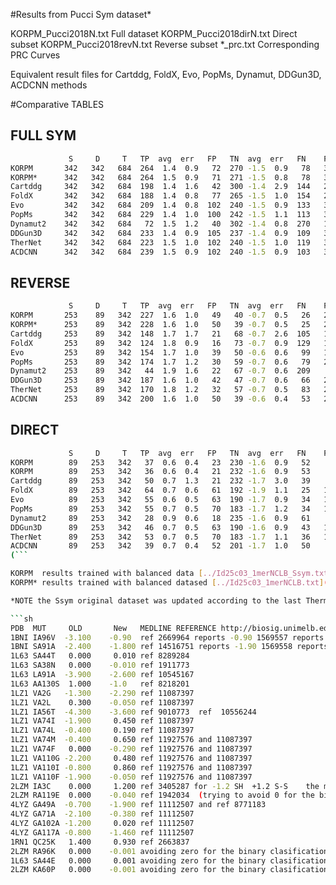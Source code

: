 
#Results from Pucci Sym dataset*


KORPM_Pucci2018N.txt      Full dataset
KORPM_Pucci2018dirN.txt   Direct subset
KORPM_Pucci2018revN.txt   Reverse subset
              *_prc.txt   Corresponding PRC Curves      

Equivalent result files for Cartddg, FoldX, Evo, PopMs, Dynamut, DDGun3D, ACDCNN methods


#Comparative TABLES

## FULL SYM 
```sh
             S     D     T   TP  avg  err   FP   TN  avg  err   FN    P     N   SEN   SPE   PPV   NPV   ACC  accn  RMSE   MAE   PCC    Sc    Ob1   Ob2  MCC     AUC_R   AUC_P   THROC    Sen     Spe     BMCC    TH     Sen     Spe
KORPM       342   342   684  264  1.4  0.9   72  270 -1.5  0.9   78   336   348 0.772 0.789 0.786 0.776 0.781 0.781 1.332 0.951 0.690  65.9  33.6   0.4  0.56    0.860   0.857  -0.022   0.781   0.784   0.574  -0.164   0.845   0.725
KORPM*      342   342   684  264  1.5  0.9   71  271 -1.5  0.8   78   335   349 0.772 0.792 0.788 0.777 0.782 0.782 1.331 0.969 0.695  64.6  34.6   0.7  0.56    0.860   0.853  -0.153   0.827   0.749   0.578  -0.153   0.827   0.749
Cartddg     342   342   684  198  1.4  1.6   42  300 -1.4  2.9  144   240   444 0.579 0.877 0.825 0.676 0.728 0.728 3.438 2.633 0.633  52.3  41.1   6.6  0.48    0.812   0.818  -0.879   0.716   0.787   0.504  -0.879   0.716   0.787
FoldX       342   342   684  188  1.4  0.8   77  265 -1.5  1.0  154   265   419 0.550 0.775 0.709 0.632 0.662 0.662 1.862 1.286 0.537  60.1  34.5   5.4  0.33    0.737   0.749  -0.231   0.629   0.711   0.370   0.178   0.518   0.833
Evo         342   342   684  209  1.4  0.8  102  240 -1.5  0.9  133   311   373 0.611 0.702 0.672 0.643 0.656 0.656 1.562 1.123 0.543  61.7  34.9   3.4  0.31    0.742   0.754  -0.106   0.681   0.675   0.359   0.277   0.520   0.822
PopMs       342   342   684  229  1.4  1.0  100  242 -1.5  1.1  113   329   355 0.670 0.708 0.696 0.682 0.689 0.689 1.581 1.147 0.521  56.6  42.4   1.0  0.38    0.754   0.734   0.001   0.670   0.708   0.386   0.247   0.497   0.863
Dynamut2    342   342   684   72  1.5  1.2   40  302 -1.4  0.8  270   112   572 0.211 0.883 0.643 0.528 0.547 0.547 1.879 1.368 0.380  54.4  38.2   7.5  0.13    0.623   0.616  -0.690   0.626   0.526   0.238  -1.848   0.944   0.219
DDGun3D     342   342   684  233  1.4  0.9  105  237 -1.4  0.9  109   338   346 0.681 0.693 0.689 0.685 0.687 0.687 1.434 1.039 0.627  61.8  37.4   0.7  0.37    0.751   0.755   0.027   0.637   0.725   0.364   0.027   0.637   0.725
TherNet     342   342   684  223  1.5  1.0  102  240 -1.5  1.0  119   325   359 0.652 0.702 0.686 0.669 0.677 0.677 1.531 1.093 0.551  58.2  40.9   0.9  0.35    0.746   0.742   0.056   0.602   0.766   0.373   0.056   0.602   0.766
ACDCNN      342   342   684  239  1.5  0.9  102  240 -1.5  0.9  103   341   343 0.699 0.702 0.701 0.700 0.700 0.700 1.381 1.006 0.687  61.5  38.5   0.0  0.40    0.796   0.802   0.073   0.681   0.737   0.422  -0.110   0.751   0.670
```

## REVERSE
```sh
             S     D     T   TP  avg  err   FP   TN  avg  err   FN    P     N   SEN   SPE   PPV   NPV   ACC  accn  RMSE   MAE   PCC    Sc    Ob1   Ob2  MCC     AUC_R   AUC_P   THROC    Sen     Spe     BMCC    TH     Sen     Spe
KORPM       253    89   342  227  1.6  1.0   49   40 -0.7  0.5   26   276    66 0.897 0.449 0.822 0.606 0.781 0.673 1.382 0.983 0.488  64.0  35.7   0.3  0.39    0.797   0.917   0.400   0.719   0.708   0.413   0.795   0.502   0.955
KORPM*      253    89   342  228  1.6  1.0   50   39 -0.7  0.5   25   278    64 0.901 0.438 0.820 0.609 0.781 0.670 1.378 1.000 0.494  62.0  37.4   0.6  0.38    0.793   0.913   0.582   0.680   0.753   0.398   0.949   0.538   0.910
Cartddg     253    89   342  148  1.7  1.7   21   68 -0.7  2.6  105   169   173 0.585 0.764 0.876 0.393 0.632 0.675 3.552 2.604 0.448  46.8  41.8  11.4  0.31    0.740   0.890  -0.286   0.632   0.742   0.376   0.505   0.510   0.910
FoldX       253    89   342  124  1.8  0.9   16   73 -0.7  0.9  129   140   202 0.490 0.820 0.886 0.361 0.576 0.655 2.179 1.511 0.381  52.0  38.9   9.1  0.28    0.690   0.875  -0.231   0.577   0.742   0.323   0.178   0.455   0.899
Evo         253    89   342  154  1.7  1.0   39   50 -0.6  0.6   99   193   149 0.609 0.562 0.798 0.336 0.596 0.585 1.745 1.250 0.312  57.0  37.7   5.3  0.15    0.654   0.854   0.253   0.545   0.685   0.245   1.159   0.257   0.966
PopMs       253    89   342  174  1.7  1.2   30   59 -0.7  0.6   79   204   138 0.688 0.663 0.853 0.428 0.681 0.675 1.600 1.156 0.471  55.6  43.6   0.9  0.31    0.753   0.893   0.045   0.652   0.708   0.344   0.230   0.522   0.865
Dynamut2    253    89   342   44  1.9  1.6   22   67 -0.7  0.6  209    66   276 0.174 0.753 0.667 0.243 0.325 0.463 2.371 1.848 0.045  41.5  44.4  14.0 -0.08    0.439   0.720  -0.920   0.656   0.303   0.113   0.858   0.047   1.000
DDGun3D     253    89   342  187  1.6  1.0   42   47 -0.7  0.6   66   229   113 0.739 0.528 0.817 0.416 0.684 0.634 1.452 1.052 0.529  60.8  38.6   0.6  0.25    0.704   0.884   0.065   0.648   0.674   0.328   0.522   0.387   0.955
TherNet     253    89   342  170  1.8  1.2   32   57 -0.7  0.5   83   202   140 0.672 0.640 0.842 0.407 0.664 0.656 1.535 1.095 0.467  57.6  41.5   0.9  0.28    0.720   0.879   0.062   0.628   0.764   0.345   0.062   0.628   0.764
ACDCNN      253    89   342  200  1.6  1.0   50   39 -0.6  0.4   53   250    92 0.791 0.438 0.800 0.424 0.699 0.614 1.410 1.026 0.584  60.5  39.5   0.0  0.23    0.746   0.903   0.177   0.640   0.730   0.378   0.449   0.407   0.989
```
## DIRECT 
```sh
             S     D     T   TP  avg  err   FP   TN  avg  err   FN    P     N   SEN   SPE   PPV   NPV   ACC  accn  RMSE   MAE   PCC    Sc    Ob1   Ob2  MCC     AUC_R   AUC_P   THROC    Sen     Spe     BMCC    TH     Sen     Spe
KORPM        89   253   342   37  0.6  0.4   23  230 -1.6  0.9   52    60   282 0.416 0.909 0.617 0.816 0.781 0.662 1.279 0.919 0.571  67.8  31.6   0.6  0.37    0.813   0.546  -0.437   0.742   0.767   0.473  -0.279   0.663   0.830
KORPM        89   253   342   36  0.6  0.4   21  232 -1.6  0.9   53    57   285 0.404 0.917 0.632 0.814 0.784 0.661 1.283 0.938 0.577  67.3  31.9   0.9  0.38    0.810   0.546  -0.630   0.787   0.723   0.481  -0.430   0.697   0.814
Cartddg      89   253   342   50  0.7  1.3   21  232 -1.7  3.0   39    71   271 0.562 0.917 0.704 0.856 0.825 0.739 3.321 2.661 0.675  57.9  40.4   1.8  0.52    0.843   0.643  -1.696   0.820   0.767   0.567  -0.715   0.719   0.866
FoldX        89   253   342   64  0.7  0.6   61  192 -1.9  1.1   25   125   217 0.719 0.759 0.512 0.885 0.749 0.739 1.479 1.060 0.647  68.1  30.1   1.8  0.44    0.804   0.588   0.130   0.708   0.802   0.476   0.130   0.708   0.802
Evo          89   253   342   55  0.6  0.5   63  190 -1.7  0.9   34   118   224 0.618 0.751 0.466 0.848 0.716 0.684 1.355 0.995 0.570  66.4  32.2   1.5  0.34    0.761   0.500  -0.119   0.674   0.731   0.368   0.226   0.517   0.846
PopMs        89   253   342   55  0.7  0.5   70  183 -1.7  1.2   34   125   217 0.618 0.723 0.440 0.843 0.696 0.671 1.561 1.138 0.479  57.6  41.2   1.2  0.31    0.739   0.438  -0.121   0.753   0.617   0.350   0.250   0.472   0.862
Dynamut2     89   253   342   28  0.9  0.6   18  235 -1.6  0.9   61    46   296 0.315 0.929 0.609 0.794 0.769 0.622 1.200 0.887 0.629  67.3  31.9   0.9  0.31    0.796   0.551  -0.470   0.764   0.715   0.432  -0.414   0.730   0.747
DDGun3D      89   253   342   46  0.7  0.5   63  190 -1.6  0.9   43   109   233 0.517 0.751 0.422 0.815 0.690 0.634 1.416 1.026 0.552  62.9  36.3   0.9  0.25    0.712   0.400  -0.094   0.685   0.640   0.318  -0.449   0.910   0.435
TherNet      89   253   342   53  0.7  0.5   70  183 -1.7  1.1   36   123   219 0.596 0.723 0.431 0.836 0.690 0.659 1.528 1.091 0.464  58.8  40.4   0.9  0.29    0.709   0.411  -0.010   0.618   0.708   0.320  -0.340   0.899   0.451
ACDCNN       89   253   342   39  0.7  0.4   52  201 -1.7  1.0   50    91   251 0.438 0.794 0.429 0.801 0.702 0.616 1.352 0.987 0.614  62.6  37.4   0.0  0.23    0.750   0.452  -0.175   0.730   0.636   0.376  -0.320   0.933   0.482
(```

KORPM  results trained with balanced data [../Id25c03_1merNCLB_Ssym.txt](Id25c03_1merNCLB_Ssym.txt) set exluding all proteins with a sequence identity <0.25  with Ssym proteins 
KORPM* results trained with balanced datased [../Id25c03_1merNCLB.txt](Id25c03_1merNCLB.txt) in where just the Ssym mutations where excluded (default korpm weights)  

*NOTE the Ssym original dataset was updated according to the last Thermomutdb database version 3. 

```sh
PDB  MUT     OLD       New   MEDLINE REFERENCE http://biosig.unimelb.edu.au/thermomutdb/
1BNI IA96V  -3.100    -0.90  ref 2669964 reports -0.90 1569557 reports -0.95 9551101 -0.80
1BNI SA91A  -2.400    -1.800 ref 14516751 reports -1.90 1569558 reports  -1.94
1L63 SA44T   0.000     0.010 ref 8289284 
1L63 SA38N   0.000    -0.010 ref 1911773
1L63 LA91A  -3.900    -2.600 ref 10545167
1L63 AA130S  1.000    -1.0   ref 8218201
1LZ1 VA2G   -1.300    -2.290 ref 11087397 
1LZ1 VA2L    0.300    -0.050 ref 11087397 
1LZ1 IA56T  -4.300    -3.600 ref 9010773  ref  10556244 
1LZ1 VA74I  -1.900     0.450 ref 11087397 
1LZ1 VA74L  -0.400     0.190 ref 11087397 
1LZ1 VA74M  -0.400     0.650 ref 11927576 and 11087397
1LZ1 VA74F   0.000    -0.290 ref 11927576 and 11087397
1LZ1 VA110G -2.200     0.480 ref 11927576 and 11087397
1LZ1 VA110I -0.800     0.860 ref 11927576 and 11087397
1LZ1 VA110F -1.900    -0.050 ref 11927576 and 11087397
2LZM IA3C    0.000     1.200 ref 3405287 for -1.2 SH  +1.2 S-S    the mutat has S-S                                                               
2LZM RA119E  0.000    -0.040 ref 1942034  (trying to avoid 0 for the binary clasification)
4LYZ GA49A  -0.700    -1.900 ref 11112507 and ref 8771183
4LYZ GA71A  -2.100    -0.380 ref 11112507 
4LYZ GA102A -1.200     0.020 ref 11112507 
4LYZ GA117A -0.800    -1.460 ref 11112507 
1RN1 QC25K   1.400     0.930 ref 2663837 
2LZM RA96K   0.000    -0.001 avoiding zero for the binary clasification     
1L63 SA44E   0.000     0.001 avoiding zero for the binary clasification 
2LZM KA60P   0.000    -0.001 avoiding zero for the binary clasification
```

